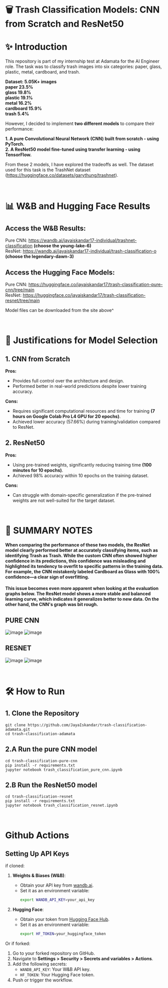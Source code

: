# 🗑️ Trash Classification Models: CNN from Scratch and ResNet50
# ✨ Introduction
This repository is part of my internship test at Adamata for the AI Engineer role. The task was to classify trash images into six categories: paper, glass, plastic, metal, cardboard, and trash.

**Dataset: 
5.05K+ images <br>
paper 23.5% <br>
glass 19.8% <br>
plastic 19.1% <br>
metal 16.2% <br>
cardboard 15.9% <br>
trash 5.4%**

However, I decided to implement **two different models** to compare their performance:

**1.  A pure Convolutional Neural Network (CNN) built from scratch - using PyTorch. <br>
2. A ResNet50 model fine-tuned using transfer learning - using TensorFlow.**
   
From these 2 models, I have explored the tradeoffs as well. The dataset used for this task is the TrashNet dataset (https://huggingface.co/datasets/garythung/trashnet).

<br> 

# 📊 W&B and Hugging Face Results
## Access the W&B Results:
Pure CNN:  https://wandb.ai/jayaiskandar17-individual/trashnet-classification **(choose the young-lake-6)** <br>
ResNet: https://wandb.ai/jayaiskandar17-individual/trash-classification-o **(choose the legendary-dawn-3)**

## Access the Hugging Face Models:
Pure CNN: https://huggingface.co/jayaiskandar17/trash-classification-pure-cnn/tree/main <br>
ResNet: https://huggingface.co/jayaiskandar17/trash-classification-resnet/tree/main

Model files can be downloaded from the site above^

<br> 

# 🧠 **Justifications for Model Selection**
## **1. CNN from Scratch** <br>
**Pros:** <br>
- Provides full control over the architecture and design.  <br>
- Performed better in real-world predictions despite lower training accuracy. <br>

**Cons:** <br>
- Requires significant computational resources and time for training **(7 hours on Google Colab Pro L4 GPU for 20 epochs)**.  <br>
- Achieved lower accuracy (57.66%) during training/validation compared to ResNet.  <br>

## **2. ResNet50** <br>
**Pros:** <br>
- Using pre-trained weights, significantly reducing training time **(100 minutes for 10 epochs)**.  <br>
- Achieved 98% accuracy within 10 epochs on the training dataset. <br>

**Cons:** <br>
- Can struggle with domain-specific generalization if the pre-trained weights are not well-suited for the target dataset.

<br> 

# 📝 **SUMMARY NOTES**
#### **When comparing the performance of these two models, the ResNet model clearly performed better at accurately classifying items, such as identifying Trash as Trash. While the custom CNN often showed higher confidence in its predictions, this confidence was misleading and highlighted its tendency to overfit to specific patterns in the training data. For example, the CNN mistakenly labeled Cardboard as Glass with 100% confidence—a clear sign of overfitting.**

#### **This issue becomes even more apparent when looking at the evaluation graphs below. The ResNet model shows a more stable and balanced learning curve, which indicates it generalizes better to new data. On the other hand, the CNN's graph was bit rough.**

## **PURE CNN**
![image](https://github.com/user-attachments/assets/3b50401a-0559-4043-adcf-00a034e32acf)
![image](https://github.com/user-attachments/assets/be4abe78-bb45-4044-8271-0b844422093d)


## **RESNET**
![image](https://github.com/user-attachments/assets/6222dca1-1b18-4e66-99cd-9a44b78f961a)
![image](https://github.com/user-attachments/assets/b5d7b36e-d061-4e67-95dc-1516a107364d)

<br> 

# 🛠️ **How to Run**
## **1. Clone the Repository**
```git clone https://github.com/JayaIskandar/trash-classification-adamata.git``` <br>
```cd trash-classification-adamata```

## **2.A Run the pure CNN model**
```cd trash-classification-pure-cnn``` <br>
```pip install -r requirements.txt``` <br>
```jupyter notebook trash_classification_pure_cnn.ipynb```

## **2.B Run the ResNet50 model**
```cd trash-classification-resnet``` <br>
```pip install -r requirements.txt``` <br>
```jupyter notebook trash_classification_resnet.ipynb```

<br>

# Github Actions
## Setting Up API Keys
if cloned:
1. **Weights & Biases (W&B)**:
   - Obtain your API key from [wandb.ai](https://wandb.ai/settings).
   - Set it as an environment variable:
     ```bash
     export WANDB_API_KEY=your_api_key
     ```

2. **Hugging Face**:
   - Obtain your token from [Hugging Face Hub](https://huggingface.co/settings/tokens).
   - Set it as an environment variable:
     ```bash
     export HF_TOKEN=your_huggingface_token
     ```
     
Or if forked:
1. Go to your forked repository on GitHub.
2. Navigate to **Settings > Security > Secrets and variables > Actions**.
3. Add the following secrets:
   - `WANDB_API_KEY`: Your W&B API key.
   - `HF_TOKEN`: Your Hugging Face token.
4. Push or trigger the workflow.
